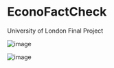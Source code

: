 # EconoFactCheck
University of London Final Project

![image](https://github.com/AnikaGoel02/EconoFactCheck/assets/87030632/840cf796-feb3-4fdb-a22d-ac104cf67e99)


![image](https://github.com/AnikaGoel02/EconoFactCheck/assets/87030632/3ad0dc22-aa5a-4876-b503-283069fbaacf)
